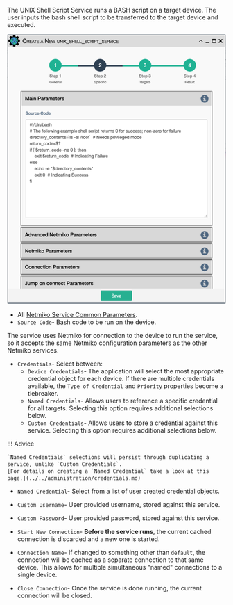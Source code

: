The UNIX Shell Script Service runs a BASH script on a target device. The
user inputs the bash shell script to be transferred to the target device
and executed.

![UNIX Shell Service](../../_static/automation/service_types/unix_shellscript.png)

- All [Netmiko Service Common Parameters](netmiko_common.md).
- `Source Code`- Bash code to be run on the device.

The service uses Netmiko for connection to the device to run the service,
so it accepts the same Netmiko configuration parameters as the other 
Netmiko services.

- `Credentials`- Select between:
    - `Device Credentials`- The application will select the most appropriate credential
      object for each device. If there are multiple credentials available, the 
      `Type of Credential` and `Priority` properties become a tiebreaker.
    - `Named Credentials`- Allows users to reference a specific credential for all targets. Selecting this 
      option requires additional selections below.
    - `Custom Credentials`- Allows users to store a credential against this service. Selecting this 
      option requires additional selections below.
      
!!! Advice

    `Named Credentials` selections will persist through duplicating a service, unlike `Custom Credentials`. 
    [For details on creating a `Named Credential` take a look at this page.](../../administration/credentials.md) 

- `Named Credential`- Select from a list of user created credential objects. 
- `Custom Username`- User provided username, stored against this service.
- `Custom Password`- User provided password, stored against this service.

- `Start New Connection`- **Before the service runs**, the current
  cached connection is discarded and a new one is started.
- `Connection Name`- If changed to something other than `default`, the
  connection will be cached as a separate connection to that same device.
  This allows for multiple simultaneous "named" connections to a single
  device.
- `Close Connection`- Once the service is done running, the current
  connection will be closed.